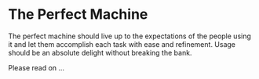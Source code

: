 # The Perfect Machine

The perfect machine should live up to the expectations of the people using it and let them accomplish each task with ease and refinement. Usage should be an absolute delight without breaking the bank.

Please read on ...
